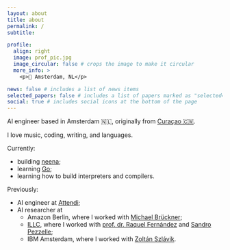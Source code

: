 ```yaml
---
layout: about
title: about
permalink: /
subtitle:

profile:
  align: right
  image: prof_pic.jpg
  image_circular: false # crops the image to make it circular
  more_info: >
    <p>📍 Amsterdam, NL</p>

news: false # includes a list of news items
selected_papers: false # includes a list of papers marked as "selected={true}"
social: true # includes social icons at the bottom of the page
---
```


AI engineer based in Amsterdam 🇳🇱, originally from [Curaçao 🇨🇼](https://en.wikipedia.org/wiki/Cura%C3%A7ao).

I love music, coding, writing, and languages.

Currently:

- building [neena](https://neena.io/);
- learning [Go](https://go.dev/);
- learning how to build interpreters and compilers.

Previously:

- AI engineer at [Attendi](https://attendi.nl/en/attendi-english/);
- AI researcher at
  - Amazon Berlin, where I worked with [Michael Brückner](https://scholar.google.de/citations?user=5ZyZ9JwAAAAJ&hl=de);
  - [ILLC](https://www.illc.uva.nl/), where I worked with [prof. dr. Raquel Fernández](https://staff.fnwi.uva.nl/r.fernandezrovira/) and [Sandro Pezzelle](https://sandropezzelle.github.io/);
  - IBM Amsterdam, where I worked with [Zoltán Szlávik](https://scholar.google.com/citations?user=CmAqTJ4AAAAJ&hl=en).
